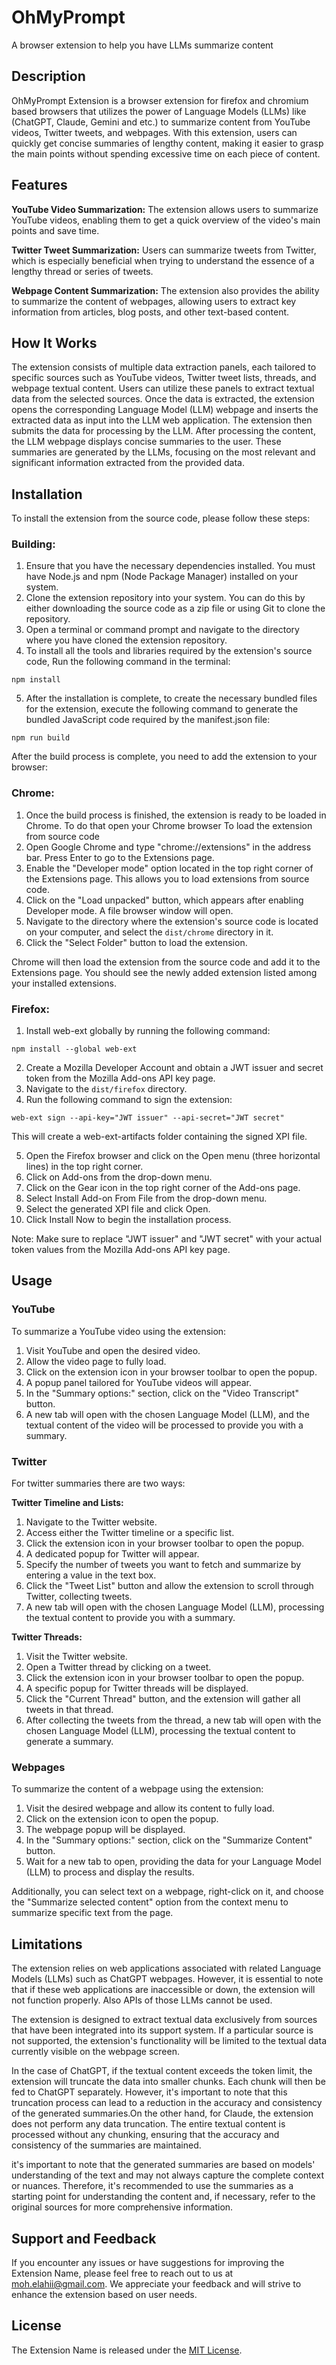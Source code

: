 # OhMyPrompt
A browser extension to help you have LLMs summarize content

## Description

OhMyPrompt Extension is a browser extension for firefox and chromium based browsers that utilizes the power of Language Models (LLMs) like (ChatGPT, Claude, Gemini and etc.) to summarize content from YouTube videos, Twitter tweets, and webpages. With this extension, users can quickly get concise summaries of lengthy content, making it easier to grasp the main points without spending excessive time on each piece of content.

## Features

**YouTube Video Summarization:** The extension allows users to summarize YouTube videos, enabling them to get a quick overview of the video's main points and save time.

**Twitter Tweet Summarization:** Users can summarize tweets from Twitter, which is especially beneficial when trying to understand the essence of a lengthy thread or series of tweets.

**Webpage Content Summarization:** The extension also provides the ability to summarize the content of webpages, allowing users to extract key information from articles, blog posts, and other text-based content.

## How It Works

The extension consists of multiple data extraction panels, each tailored to specific sources such as YouTube videos, Twitter tweet lists, threads, and webpage textual content. Users can utilize these panels to extract textual data from the selected sources. Once the data is extracted, the extension opens the corresponding Language Model (LLM) webpage and inserts the extracted data as input into the LLM web application. The extension then submits the data for processing by the LLM. After processing the content, the LLM webpage displays concise summaries to the user. These summaries are generated by the LLMs, focusing on the most relevant and significant information extracted from the provided data.

## Installation

To install the extension from the source code, please follow these steps:

### Building:

1. Ensure that you have the necessary dependencies installed. You must have Node.js and npm (Node Package Manager) installed on your system.
2. Clone the extension repository into your system. You can do this by either downloading the source code as a zip file or using Git to clone the repository.
3. Open a terminal or command prompt and navigate to the directory where you have cloned the extension repository.
4. To install all the tools and libraries required by the extension's source code, Run the following command in the terminal:

```
npm install
```

5. After the installation is complete, to create the necessary bundled files for the extension, execute the following command to generate the bundled JavaScript code required by the manifest.json file:

```
npm run build
```

After the build process is complete, you need to add the extension to your browser:

### Chrome:

1. Once the build process is finished, the extension is ready to be loaded in Chrome. To do that open your Chrome browser To load the extension from source code
2. Open Google Chrome and type "chrome://extensions" in the address bar. Press Enter to go to the Extensions page.
3. Enable the "Developer mode" option located in the top right corner of the Extensions page. This allows you to load extensions from source code.
4. Click on the "Load unpacked" button, which appears after enabling Developer mode. A file browser window will open.
5. Navigate to the directory where the extension's source code is located on your computer, and select the `dist/chrome` directory in it.
6. Click the "Select Folder" button to load the extension.

Chrome will then load the extension from the source code and add it to the Extensions page. You should see the newly added extension listed among your installed extensions.

### Firefox:

1. Install web-ext globally by running the following command:

```
npm install --global web-ext
```

2. Create a Mozilla Developer Account and obtain a JWT issuer and secret token from the Mozilla Add-ons API key page.
3. Navigate to the `dist/firefox` directory.
4. Run the following command to sign the extension:

```
web-ext sign --api-key="JWT issuer" --api-secret="JWT secret"
```

This will create a web-ext-artifacts folder containing the signed XPI file.

5. Open the Firefox browser and click on the Open menu (three horizontal lines) in the top right corner.
6. Click on Add-ons from the drop-down menu.
7. Click on the Gear icon in the top right corner of the Add-ons page.
8. Select Install Add-on From File from the drop-down menu.
9. Select the generated XPI file and click Open.
10. Click Install Now to begin the installation process.

Note: Make sure to replace "JWT issuer" and "JWT secret" with your actual token values from the Mozilla Add-ons API key page.

## Usage

### YouTube

To summarize a YouTube video using the extension:

1. Visit YouTube and open the desired video.
2. Allow the video page to fully load.
3. Click on the extension icon in your browser toolbar to open the popup.
4. A popup panel tailored for YouTube videos will appear.
5. In the "Summary options:" section, click on the "Video Transcript" button.
6. A new tab will open with the chosen Language Model (LLM), and the textual content of the video will be processed to provide you with a summary.

### Twitter

For twitter summaries there are two ways:

**Twitter Timeline and Lists:**

1. Navigate to the Twitter website.
2. Access either the Twitter timeline or a specific list.
3. Click the extension icon in your browser toolbar to open the popup.
4. A dedicated popup for Twitter will appear.
5. Specify the number of tweets you want to fetch and summarize by entering a value in the text box.
6. Click the "Tweet List" button and allow the extension to scroll through Twitter, collecting tweets.
7. A new tab will open with the chosen Language Model (LLM), processing the textual content to provide you with a summary.

**Twitter Threads:**

1. Visit the Twitter website.
2. Open a Twitter thread by clicking on a tweet.
3. Click the extension icon in your browser toolbar to open the popup.
4. A specific popup for Twitter threads will be displayed.
5. Click the "Current Thread" button, and the extension will gather all tweets in that thread.
6. After collecting the tweets from the thread, a new tab will open with the chosen Language Model (LLM), processing the textual content to generate a summary.

### Webpages

To summarize the content of a webpage using the extension:

1. Visit the desired webpage and allow its content to fully load.
2. Click on the extension icon to open the popup.
3. The webpage popup will be displayed.
4. In the "Summary options:" section, click on the "Summarize Content" button.
5. Wait for a new tab to open, providing the data for your Language Model (LLM) to process and display the results.

Additionally, you can select text on a webpage, right-click on it, and choose the "Summarize selected content" option from the context menu to summarize specific text from the page.

## Limitations

The extension relies on web applications associated with related Language Models (LLMs) such as ChatGPT webpages. However, it is essential to note that if these web applications are inaccessible or down, the extension will not function properly. Also APIs of those LLMs cannot be used.

The extension is designed to extract textual data exclusively from sources that have been integrated into its support system. If a particular source is not supported, the extension's functionality will be limited to the textual data currently visible on the webpage screen.

In the case of ChatGPT, if the textual content exceeds the token limit, the extension will truncate the data into smaller chunks. Each chunk will then be fed to ChatGPT separately. However, it's important to note that this truncation process can lead to a reduction in the accuracy and consistency of the generated summaries.On the other hand, for Claude, the extension does not perform any data truncation. The entire textual content is processed without any chunking, ensuring that the accuracy and consistency of the summaries are maintained.

it's important to note that the generated summaries are based on models' understanding of the text and may not always capture the complete context or nuances. Therefore, it's recommended to use the summaries as a starting point for understanding the content and, if necessary, refer to the original sources for more comprehensive information.

## Support and Feedback

If you encounter any issues or have suggestions for improving the Extension Name, please feel free to reach out to us at [moh.elahii@gmail.com](mailto:moh.elahii@gmail.com). We appreciate your feedback and will strive to enhance the extension based on user needs.

## License

The Extension Name is released under the [MIT License](LICENSE).

